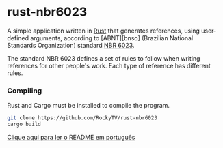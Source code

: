# rust-nbr6023
A simple application written in [Rust][rust] that generates references, using user-defined arguments, according to [ABNT][bnso] (Brazilian National Standards Organization) standard [NBR 6023][nbr6023].

The standard NBR 6023 defines a set of rules to follow when writing references for other people's work. Each type of reference has different rules.

[rust]: https://rust-lang.org/
[abnt]: http://abnt.org.br/abnt/conheca-a-abnt
[nbr6023]: http://www.ufrgs.br/psicoeduc/arquivos/abnt-nbr-6023-referencias.pdf

### Compiling
Rust and Cargo must be installed to compile the program.
```bash
git clone https://github.com/RockyTV/rust-nbr6023
cargo build
```

[Clique aqui para ler o README em português][readme-br]

[readme-br]: https://github.com/RockyTV/rust-nbr6023/README-br.md
